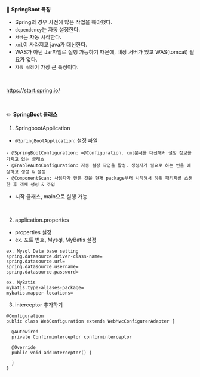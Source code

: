 📝 **SpringBoot 특징**

- Spring의 경우 사전에 많은 작업을 해야했다.
- `dependency`는 자동 설정한다.
- `서버`는 자동 시작한다.
- `xml`이 사라지고 java가 대신한다.
- WAS가 아닌 Jar파일로 실행 가능하기 때문에, 내장 서버가 있고 WAS(tomcat) 필요가 없다.
- `자동 설정`이 가장 큰 특징이다.
<br>

https://start.spring.io/

<br>

✏️ **SpringBoot 클래스**

1. SpringbootApplication
- `@SpringBootApplication`: 설정 파일
```
- @SpringBootConfiguration: =@Configuration. xml문서를 대신해서 설정 정보를 가지고 있는 클래스
- @EnableAutoConfiguration: 자동 설정 작업을 활성. 생성자가 필요로 하는 빈을 예상하고 생성 & 설정
- @ComponentScan: 사용자가 만든 것을 현재 package부터 시작해서 하위 패키지를 스캔 한 후 객체 생성 & 주입
```
- 시작 클래스, main으로 실행 가능

<br>

2. application.properties
- properties 설정
- ex. 포트 번호, Mysql, MyBatis 설정 
```
ex. Mysql Data base setting
spring.datasource.driver-class-name=
spring.datasource.url=
spring.datasource.username=
spring.datasource.password=
```
```
ex. MyBatis
mybatis.type-aliases-package=
mybatis.mapper-locations=
```

3. interceptor 추가하기
```
@Configuration
public class WebConfiguration extends WebMvcConfigurerAdapter {

  @Autowired
  private Confirminterceptor confirminterceptor
  
  @Override
  public void addInterceptor() {
    
  }
}

```
